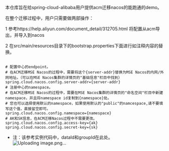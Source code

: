 
本仓库旨在给spring-cloud-alibaba用户提供acm迁移nacos的能跑通的demo。

在整个迁移过程中，用户只需要做两部操作：

1 参考https://help.aliyun.com/document_detail/312705.html  将配置从acm导出，并导入到nacos

2 在src/main/resources目录下的bootstrap.properties下面进行如注释内容的替换。

```

# 配置中心的endpoint。
# 在ACM迁移MSE Nacos的过程中，需要将这个{server-addr}替换为MSE Nacos的内网/外网地址。（可以在MSE Nacos集群的详情页的"基础信息"栏目中找到）
spring.cloud.nacos.config.server-addr={server-addr}
# 注册中心的namespace。
# 在ACM迁移MSE Nacos的过程中，需要在MSE Nacos集群的详情页的"命名空间"栏目中新建namespace，并且将namespace id复制到{namespace}处。
# 您也可以选择使用默认的namespace，如果使用默认的"public"的namcespace,请不要填写这个值，直接留空即可。
spring.cloud.nacos.config.namespace={namespace}
# AK和SK信息，在ACM迁移Nacos过程中不需要更改。
spring.cloud.nacos.config.access-key={ak}
spring.cloud.nacos.config.secret-key={sk}

```

* 注：该参考实例代码中，dataId和groupId在此处。
 ![Uploading image.png…]()

